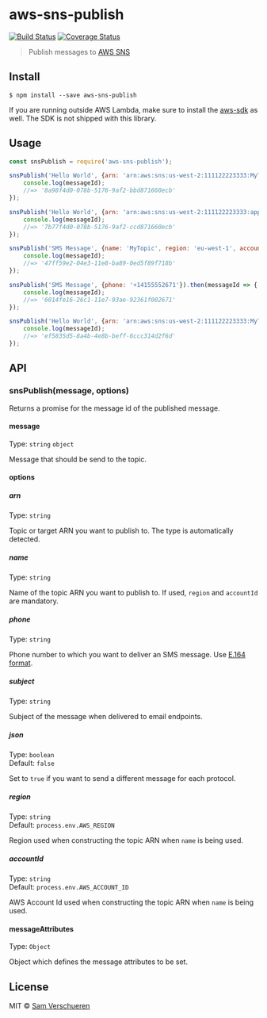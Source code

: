 # aws-sns-publish

[![Build Status](https://travis-ci.org/SamVerschueren/aws-sns-publish.svg?branch=master)](https://travis-ci.org/SamVerschueren/aws-sns-publish)
[![Coverage Status](https://coveralls.io/repos/github/SamVerschueren/aws-sns-publish/badge.svg?branch=master)](https://coveralls.io/github/SamVerschueren/aws-sns-publish?branch=master)

> Publish messages to [AWS SNS](https://aws.amazon.com/sns)


## Install

```
$ npm install --save aws-sns-publish
```

If you are running outside AWS Lambda, make sure to install the [aws-sdk](https://github.com/aws/aws-sdk-js) as well. The SDK is not shipped with this library.


## Usage

```js
const snsPublish = require('aws-sns-publish');

snsPublish('Hello World', {arn: 'arn:aws:sns:us-west-2:111122223333:MyTopic'}).then(messageId => {
	console.log(messageId);
	//=> '8a98f4d0-078b-5176-9af2-bbd871660ecb'
});

snsPublish('Hello World', {arn: 'arn:aws:sns:us-west-2:111122223333:app/GCM/MyApplication'}).then(messageId => {
	console.log(messageId);
	//=> '7b77f4d0-078b-5176-9af2-ccd871660ecb'
});

snsPublish('SMS Message', {name: 'MyTopic', region: 'eu-west-1', accountId: '111122223333'}).then(messageId => {
	console.log(messageId);
	//=> '47ff59e2-04e3-11e8-ba89-0ed5f89f718b'
});

snsPublish('SMS Message', {phone: '+14155552671'}).then(messageId => {
	console.log(messageId);
	//=> '6014fe16-26c1-11e7-93ae-92361f002671'
});

snsPublish('Hello World', {arn: 'arn:aws:sns:us-west-2:111122223333:MyTopic', messageAttributes: {hello: 'world'}}).then(messageId => {
	console.log(messageId);
	//=> 'ef5835d5-8a4b-4e8b-beff-6ccc314d2f6d'
});
```


## API

### snsPublish(message, options)

Returns a promise for the message id of the published message.

#### message

Type: `string` `object`

Message that should be send to the topic.

#### options

##### arn

Type: `string`

Topic or target ARN you want to publish to. The type is automatically detected.

##### name

Type: `string`

Name of the topic ARN you want to publish to. If used, `region` and `accountId` are mandatory.

##### phone

Type: `string`

Phone number to which you want to deliver an SMS message. Use [E.164 format](https://en.wikipedia.org/wiki/E.164).

##### subject

Type: `string`

Subject of the message when delivered to email endpoints.

##### json

Type: `boolean`<br>
Default: `false`

Set to `true` if you want to send a different message for each protocol.

##### region

Type: `string`<br>
Default: `process.env.AWS_REGION`

Region used when constructing the topic ARN when `name` is being used.

##### accountId

Type: `string`<br>
Default: `process.env.AWS_ACCOUNT_ID`

AWS Account Id used when constructing the topic ARN when `name` is being used.

#### messageAttributes

Type: `Object`

Object which defines the message attributes to be set.

## License

MIT © [Sam Verschueren](https://github.com/SamVerschueren)
